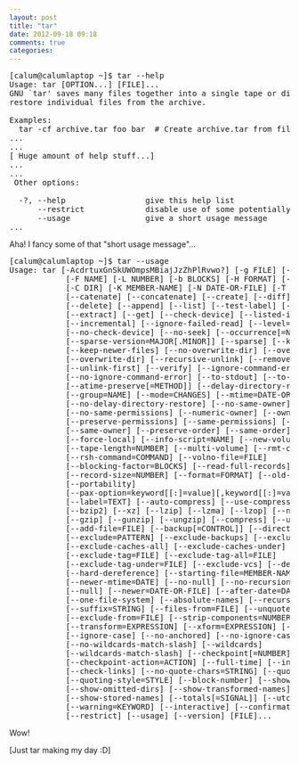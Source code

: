 ```yaml
---
layout: post
title: "tar"
date: 2012-09-18 09:18
comments: true
categories: 
---
```


<pre>[calum@calumlaptop ~]$ tar --help
Usage: tar [OPTION...] [FILE]...
GNU `tar' saves many files together into a single tape or disk archive, and can
restore individual files from the archive.

Examples:
  tar -cf archive.tar foo bar  # Create archive.tar from files foo and bar.
...
...
[ Huge amount of help stuff...]
...
...
 Other options:

  -?, --help                 give this help list
      --restrict             disable use of some potentially harmful options
      --usage                give a short usage message
...
</pre>

Aha! I fancy some of that "short usage message"...

<pre>
[calum@calumlaptop ~]$ tar --usage
Usage: tar [-AcdrtuxGnSkUWOmpsMBiajJzZhPlRvwo?] [-g FILE] [-f ARCHIVE]
            [-F NAME] [-L NUMBER] [-b BLOCKS] [-H FORMAT] [-V TEXT] [-I PROG]
            [-C DIR] [-K MEMBER-NAME] [-N DATE-OR-FILE] [-T FILE] [-X FILE]
            [--catenate] [--concatenate] [--create] [--diff] [--compare]
            [--delete] [--append] [--list] [--test-label] [--update]
            [--extract] [--get] [--check-device] [--listed-incremental=FILE]
            [--incremental] [--ignore-failed-read] [--level=NUMBER] [--seek]
            [--no-check-device] [--no-seek] [--occurrence[=NUMBER]]
            [--sparse-version=MAJOR[.MINOR]] [--sparse] [--keep-old-files]
            [--keep-newer-files] [--no-overwrite-dir] [--overwrite]
            [--overwrite-dir] [--recursive-unlink] [--remove-files]
            [--unlink-first] [--verify] [--ignore-command-error]
            [--no-ignore-command-error] [--to-stdout] [--to-command=COMMAND]
            [--atime-preserve[=METHOD]] [--delay-directory-restore]
            [--group=NAME] [--mode=CHANGES] [--mtime=DATE-OR-FILE] [--touch]
            [--no-delay-directory-restore] [--no-same-owner]
            [--no-same-permissions] [--numeric-owner] [--owner=NAME]
            [--preserve-permissions] [--same-permissions] [--preserve]
            [--same-owner] [--preserve-order] [--same-order] [--file=ARCHIVE]
            [--force-local] [--info-script=NAME] [--new-volume-script=NAME]
            [--tape-length=NUMBER] [--multi-volume] [--rmt-command=COMMAND]
            [--rsh-command=COMMAND] [--volno-file=FILE]
            [--blocking-factor=BLOCKS] [--read-full-records] [--ignore-zeros]
            [--record-size=NUMBER] [--format=FORMAT] [--old-archive]
            [--portability]
            [--pax-option=keyword[[:]=value][,keyword[[:]=value]]...] [--posix]
            [--label=TEXT] [--auto-compress] [--use-compress-program=PROG]
            [--bzip2] [--xz] [--lzip] [--lzma] [--lzop] [--no-auto-compress]
            [--gzip] [--gunzip] [--ungzip] [--compress] [--uncompress]
            [--add-file=FILE] [--backup[=CONTROL]] [--directory=DIR]
            [--exclude=PATTERN] [--exclude-backups] [--exclude-caches]
            [--exclude-caches-all] [--exclude-caches-under]
            [--exclude-tag=FILE] [--exclude-tag-all=FILE]
            [--exclude-tag-under=FILE] [--exclude-vcs] [--dereference]
            [--hard-dereference] [--starting-file=MEMBER-NAME]
            [--newer-mtime=DATE] [--no-null] [--no-recursion] [--no-unquote]
            [--null] [--newer=DATE-OR-FILE] [--after-date=DATE-OR-FILE]
            [--one-file-system] [--absolute-names] [--recursion]
            [--suffix=STRING] [--files-from=FILE] [--unquote]
            [--exclude-from=FILE] [--strip-components=NUMBER]
            [--transform=EXPRESSION] [--xform=EXPRESSION] [--anchored]
            [--ignore-case] [--no-anchored] [--no-ignore-case] [--no-wildcards]
            [--no-wildcards-match-slash] [--wildcards]
            [--wildcards-match-slash] [--checkpoint[=NUMBER]]
            [--checkpoint-action=ACTION] [--full-time] [--index-file=FILE]
            [--check-links] [--no-quote-chars=STRING] [--quote-chars=STRING]
            [--quoting-style=STYLE] [--block-number] [--show-defaults]
            [--show-omitted-dirs] [--show-transformed-names]
            [--show-stored-names] [--totals[=SIGNAL]] [--utc] [--verbose]
            [--warning=KEYWORD] [--interactive] [--confirmation] [--help]
            [--restrict] [--usage] [--version] [FILE]...
</pre>

Wow!

[Just tar making my day :D]
